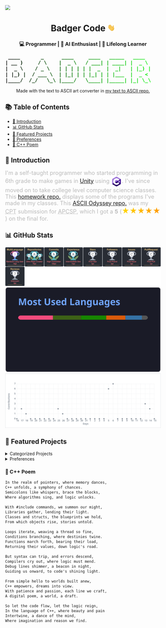 <img src="./badger_icon.ico" width="50">
<div align="center">
	<h1>Badger Code <img src="./hi.webp" width="25"></h1>
	<h3>💻 Programmer | 🧠 AI Enthusiast | 🌱 Lifelong Learner</h3>
</div>

<pre style="background: linear-gradient(to right, #000000, #008800, #00ff00);
	text-align: center;
	-webkit-background-clip: text;
	color: transparent;
	font-weight: bold;
	font-family: monospace;
	font-size: 16px;">
 ____       _      ____     ____   _____   ____          ____    ___    ____    _____   _  
| __ )     / \    |  _ \   / ___| | ____| |  _ \        / ___|  / _ \  |  _ \  | ____| | | 
|  _ \    / _ \   | | | | | |  _  |  _|   | |_) |      | |     | | | | | | | | |  _|   | | 
| |_) |  / ___ \  | |_| | | |_| | | |___  |  _ <       | |___  | |_| | | |_| | | |___  |_| 
|____/  /_/   \_\ |____/   \____| |_____| |_| \_\       \____|  \___/  |____/  |_____| (_) 
</pre>
<p align="center">Made with the text to ASCII art converter in <a href="https://github.com/321BadgerCode/txt_2_ascii.git">my text to ASCII repo.</a></p>

<h2>📚 Table of Contents</h2>
<ul>
	<li><a href="#introduction">👋 Introduction</a><br></li>
	<li><a href="#github-stats">📊 GitHub Stats</a><br></li>
	<li><a href="#featured-projects">🚀 Featured Projects</a><br></li>
	<li><a href="#preferences">🤔 Preferences</a><br></li>
	<li><a href="#c-poem">📓 C++ Poem</a></li>
</ul>

## 👋 Introduction

<p style="font-size: 18px; color: #bbb;">
I'm a self-taught programmer who started programming in 6th grade to make games in <a href="https://unity.com/">Unity</a> using <a href="https://dotnet.microsoft.com/en-us/languages/csharp"><img style="vertical-align: middle;" src="./logos/c_sharp.png" width="35px"></a>. I've since moved on to take college level computer science classes. This <a href="https://github.com/321BadgerCode/hw/">homework repo.</a> displays some of the programs I've made in my classes. This <a href="https://github.com/321BadgerCode/ascii_odyssey/">ASCII Odyssey repo.</a> was my <abbr title="Create Performance Task">CPT</abbr> submission for <abbr title="Advanced Placement Computer Science Principles">APCSP</abbr>, which I got a <b>5</b> (<span style="font-size: 24px; background: linear-gradient(to right, #ffd700, #ff9900); -webkit-background-clip: text; color: transparent; display: inline-block;">★★★★★</span>) on the final for.
</p>

## 📊 GitHub Stats

<center>
	<img src="./git_stats/trophies.svg"><br>
	<img src="./git_stats/top_langs.svg"><br>
	<img src="./git_stats/activity_graph.svg">
</center>

## 🚀 Featured Projects

<details>

<summary>Categorized Projects</summary>

<ol type="1">
<div>
	<li>💻 Developer Tools</li>
	<ul>
		<li><img style="vertical-align: middle;" src="./logos/flat/cpp.svg"> <a href="https://github.com/321BadgerCode/rhino">Rhino</a> - C++ library for Linux.</li>
		<li><img style="vertical-align: middle;" src="./logos/flat/csharp.svg"> <a href="https://github.com/321BadgerCode/badger_editor">Badger Editor</a> - A very simple text editor/IDE.</li>
		<li><img style="vertical-align: middle;" src="./logos/flat/javascript.svg"> <a href="https://github.com/321BadgerCode/code_chat">Code Chat</a> - A chat app for programmers to share code snippets.</li>
		<li><img style="vertical-align: middle;" src="./logos/flat/javascript.svg"> <a href="https://github.com/321BadgerCode/programmer_calculator">Programmer Calculator</a> - A calculator for programmers.</li>
		<li><img style="vertical-align: middle;" src="./logos/flat/java.svg"> <a href="https://github.com/321BadgerCode/SimpleIDE">SimpleIDE</a> - A simple IDE with syntax highlighting.</li>
	</ul>
</div>
<div>
	<li>🌐 Web Applications</li>
	<ul>
		<li><img style="vertical-align: middle;" src="./logos/flat/javascript.svg"> <a href="https://github.com/321BadgerCode/calculator">Calculator</a> - Solve arithmetic expressions with a web user interface.</li>
		<li><img style="vertical-align: middle;" src="./logos/flat/html.svg"> <a href="https://github.com/321BadgerCode/choose_your_own">Choose Your Own</a> - Make your own choose-your-own adventures to play!</li>
		<li><img style="vertical-align: middle;" src="./logos/flat/javascript.svg"> <a href="https://github.com/321BadgerCode/loveletter">Loveletter</a> - Created in 1952, re-created in 2024!</li>
		<li><img style="vertical-align: middle;" src="./logos/flat/javascript.svg"> <a href="https://github.com/321BadgerCode/dice_waltz">Dice Waltz</a> - Generate millions of unique Waltzes!</li>
		<li><img style="vertical-align: middle;" src="./logos/flat/html.svg"> <a href="https://github.com/321BadgerCode/musicgen_web">MusicGen</a> - Web UI for AI generated music using Flask.</li>
		<li><img style="vertical-align: middle;" src="./logos/flat/python.svg"> <a href="https://github.com/321BadgerCode/web_video_compress">Web Video Compress</a> - Compress videos with a web UI!</li>
		<li><img style="vertical-align: middle;" src="./logos/flat/html.svg"> <a href="https://github.com/321BadgerCode/screen_capture_ocr">Screen Capture OCR</a> - Get text from screen select!</li>
		<li><img style="vertical-align: middle;" src="./logos/flat/python.svg"> <a href="https://github.com/321BadgerCode/uniconverter">Uniconverter</a> - Convert filetypes!</li>
	</ul>
</div>
<div>
	<li>📱 Mobile Apps</li>
	<ul>
		<li><img style="vertical-align: middle;" src="./logos/flat/csharp.svg"> <a href="https://github.com/321BadgerCode/pangaea">Pangaea</a> - Mobile game for Android.</li>
	</ul>
</div>
<div>
	<li>🖥️ Desktop Software</li>
	<ul>
		<li><img style="vertical-align: middle;" src="./logos/flat/bash.svg"> <a href="https://github.com/321BadgerCode/guess">Guess</a> - Simple number guessing game using bash scripting.</li>
		<li><img style="vertical-align: middle;" src="./logos/flat/latex.svg"> <a href="https://github.com/321BadgerCode/remove_vowels">Remove Vowels</a> - Removes vowels from given text input.</li>
		<li><img style="vertical-align: middle;" src="./logos/flat/cpp.svg"> <a href="https://github.com/321BadgerCode/logic_lingo">Logic Lingo</a> - Interpreter that solves algebraic expressions.</li>
		<li><img style="vertical-align: middle;" src="./logos/flat/cpp.svg"> <a href="https://github.com/321BadgerCode/peg_solitaire">Peg Solitaire</a> - Algorithmically solve peg solitaire boards.</li>
		<li><img style="vertical-align: middle;" src="./logos/flat/cpp.svg"> <a href="https://github.com/321BadgerCode/base_conversion">Base Conversion</a> - Convert numbers of different numerical bases.</li>
		<li><img style="vertical-align: middle;" src="./logos/flat/cpp.svg"> <a href="https://github.com/321BadgerCode/fizz_buzz">Fizz Buzz</a> - Simple c++ implementation of the (in)famous FizzBuzz program.</li>
		<li><img style="vertical-align: middle;" src="./logos/flat/cpp.svg"> <a href="https://github.com/321BadgerCode/collatz_conjecture">Collatz Conjecture</a> - Applies the Collatz Conjecture to determine how many iterations it takes until a given (or random) number reaches 1.</li>
		<li><img style="vertical-align: middle;" src="./logos/flat/cpp.svg"> <a href="https://github.com/321BadgerCode/terminal_telescope">Terminal Telescope</a> - C++ Linux program that displays images in the terminal and refreshes screen each time the file is written to externally or if the terminal size is adjusted.</li>
		<li><img style="vertical-align: middle;" src="./logos/flat/csharp.svg"> <a href="https://github.com/321BadgerCode/adventure">Adventure</a> - A text-based adventure game.</li>
		<li><img style="vertical-align: middle;" src="./logos/flat/cpp.svg"> <a href="https://github.com/321BadgerCode/urinal_utopia">Urinal Utopia</a> - Calculates the ideal urinal to go to from given urinal layout.</li>
		<li><img style="vertical-align: middle;" src="./logos/flat/perl.svg"> <a href="https://github.com/321BadgerCode/emoji_emission">Emoji Emission</a> - Takes in 2 emojis and combines them into 1 emoji.</li>
		<li><img style="vertical-align: middle;" src="./logos/flat/cpp.svg"> <a href="https://github.com/321BadgerCode/packet_pigeon">Packet Pigeon</a> -  Send & recieve messages!</li>
		<li><img style="vertical-align: middle;" src="./logos/flat/latex.svg"> <a href="https://github.com/321BadgerCode/bussin_blockchain">Bussin' Blockchain</a> - Simple blockchain network!</li>
		<li><img style="vertical-align: middle;" src="./logos/flat/latex.svg"> <a href="https://github.com/321BadgerCode/goldbach_conjecture">Goldbach Conjecture</a> - Explore Goldbach's conjecture!</li>
		<li><img style="vertical-align: middle;" src="./logos/flat/cpp.svg"> <a href="https://github.com/321BadgerCode/finessing_finance">Finessing Finance</a> - Explore the world of managing finances! Yippee!!!</li>
		<li><img style="vertical-align: middle;" src="./logos/flat/python.svg"> <a href="https://github.com/321BadgerCode/morse">Morse</a> - Text to morse code converter.</li>
		<li><img style="vertical-align: middle;" src="./logos/flat/cpp.svg"> <a href="https://github.com/321BadgerCode/microwaved">Microwaved</a> - Convert microwave times of differing wattages.</li>
		<li><img style="vertical-align: middle;" src="./logos/flat/cpp.svg"> <a href="https://github.com/321BadgerCode/pixel_paradise">Pixel Paradise</a> - Generate pixel images!</li>
		<li><img style="vertical-align: middle;" src="./logos/flat/python.svg"> <a href="https://github.com/321BadgerCode/nebular_notes">Nebular Notes</a> - Microtonal MIDI Generator Based on Astrology Charts.</li>
		<li><img style="vertical-align: middle;" src="./logos/flat/python.svg"> <a href="https://github.com/321BadgerCode/alchemical_romance">Alchemical Romance</a> - Algorithmically synthesizes entirely new cryptic symbols.</li>
		<li><img style="vertical-align: middle;" src="./logos/flat/cpp.svg"> <a href="https://github.com/321BadgerCode/fibnado">Fibnado</a> - Comparing the efficiency of different methods for calculating fibonacci numbers.</li>
		<li><img style="vertical-align: middle;" src="./logos/flat/cpp.svg"> <a href="https://github.com/321BadgerCode/num2en">Num2En</a> - Outputs English representation of given numbers.</li>
		<li><img style="vertical-align: middle;" src="./logos/flat/python.svg"> <a href="https://github.com/321BadgerCode/dooming_demise">Dooming Demise</a> - Approximates when you will die.</li>
		<li><img style="vertical-align: middle;" src="./logos/flat/python.svg"> <a href="https://github.com/321BadgerCode/character_crisis">Character Crisis</a> - Generate ASCII art & text images!</li>
		<li><img style="vertical-align: middle;" src="./logos/flat/cpp.svg"> <a href="https://github.com/321BadgerCode/fmad">FMAD</a> - Calculate derivatives using Forward Mode Automatic Differentiation!</li>
		<li><img style="vertical-align: middle;" src="./logos/flat/python.svg"> <a href="https://github.com/321BadgerCode/character_crisis">Character Crisis</a> - Generate ASCII art & text images!</li>
		<li><img style="vertical-align: middle;" src="./logos/flat/cpp.svg"> <a href="https://github.com/321BadgerCode/date2arvelie">Date2Arvelie</a> - Convert standard dates into the Arvelie format!</li>
	</ul>
</div>
<div>
	<li>🧠 Machine Learnine / AI</li>
	<ul>
		<li><img style="vertical-align: middle;" src="./logos/flat/python.svg"> <a href="https://github.com/321BadgerCode/digit_creator">Digit Creator</a> - Generate digits using AI!</li>
		<li><img style="vertical-align: middle;" src="./logos/flat/cpp.svg"> <a href="https://github.com/321BadgerCode/bin2dec">Bin2Dec</a> - AI that learned binary!</li>
		<li><img style="vertical-align: middle;" src="./logos/flat/cpp.svg"> <a href="https://github.com/321BadgerCode/sentiment_sentinel">Sentiment Sentinel</a> - Predict the sentiment of messages using AI!</li>
		<li><img style="vertical-align: middle;" src="./logos/flat/c.svg"> <a href="https://github.com/321BadgerCode/ai_xor">AI XOR</a> - Feedforward neural network in C.</li>
	</ul>
</div>
<div>
	<li>🗄️ Data Analysis / Visualization</li>
	<ul>
		<li><img style="vertical-align: middle;" src="./logos/flat/jupyter_notebook.svg"> <a href="https://github.com/321BadgerCode/basic_ml_concepts">Basic ML Concepts</a> - Jupyter notebook with explanations and python code for algorithms and statistical concepts that are commonly used for AI and ML development.</li>
		<li><img style="vertical-align: middle;" src="./logos/flat/jupyter_notebook.svg"> <a href="https://github.com/321BadgerCode/mnist_classification">MNIST Classification</a> - A neural network to predict the number in an image.</li>
	</ul>
</div>
<div>
	<li>🎮 Games & Simulations</li>
	<ul>
		<li><img style="vertical-align: middle;" src="./logos/flat/cpp.svg"> <a href="https://github.com/321BadgerCode/darkness_rises">Darkness Rises</a> - Platformer game with a level editor.</li>
		<li><img style="vertical-align: middle;" src="./logos/flat/cpp.svg"> <a href="https://github.com/321BadgerCode/simple_platformer_editor">Simple Platformer Editor</a> - Just drag the mouse and create platforms with ease!</li>
		<li><img style="vertical-align: middle;" src="./logos/flat/cpp.svg"> <a href="https://github.com/321BadgerCode/hangman">Hangman</a> - Simple hangman game.</li>
		<li><img style="vertical-align: middle;" src="./logos/flat/java.svg"> <a href="https://github.com/321BadgerCode/color_snake">Color Snake</a> - Classic snake game with colored snake segments.</li>
		<li><img style="vertical-align: middle;" src="./logos/flat/cpp.svg"> <a href="https://github.com/321BadgerCode/tic_tac_toe">Tic Tac Toe</a> - Simple Tic-Tac-Toe game where the board's dimensions can be altered which alters the win-condition logic.</li>
		<li><img style="vertical-align: middle;" src="./logos/flat/cpp.svg"> <a href="https://github.com/321BadgerCode/snake">Snake</a> - Classic snake game.</li>
		<li><img style="vertical-align: middle;" src="./logos/flat/rust.svg"> <a href="https://github.com/321BadgerCode/blackjack">Blackjack</a> - Simple command-line Blackjack game.</li>
	</ul>
</div>
<div>
	<li>🔐 Security & Privacy</li>
	<ul>
		<li><img style="vertical-align: middle;" src="./logos/flat/python.svg"> <a href="https://github.com/321BadgerCode/encrypt">Encrypt</a> - Encrypt & decrypt using AES encryption.</li>
		<li><img style="vertical-align: middle;" src="./logos/flat/python.svg"> <a href="https://github.com/321BadgerCode/eminent_encryption">Eminent Encryption</a> - A program to demonstrate simple encryption and cryptanalysis techniques.</li>
		<li><img style="vertical-align: middle;" src="./logos/flat/python.svg"> <a href="https://github.com/321BadgerCode/cryptopals">Cryptopals</a> - Attempting the Cryptopals Crypto Challenges.</li>
		<li><img style="vertical-align: middle;" src="./logos/flat/latex.svg"> <a href="https://github.com/321BadgerCode/substitution_symphony">Substitution Symphony</a> - Encrypt and decipher messages!</li>
	</ul>
</div>
<div>
	<li>⚙️ Automation / Scripting</li>
	<ul>
		<li><img style="vertical-align: middle;" src="./logos/flat/bash.svg"> <a href="https://github.com/321BadgerCode/compile">Compile</a> - Compiles a bash script into a stand-alone executable using GCC & SHC.</li>
		<li><img style="vertical-align: middle;" src="./logos/flat/bash.svg"> <a href="https://github.com/321BadgerCode/video_compress">Video Compress</a> - Compress videos!</li>
	</ul>
</div>
<div>
	<li>🔌 APIs / Backend Services</li>
	<ul>
		<li><img style="vertical-align: middle;" src="./logos/flat/python.svg"> <a href="https://github.com/321BadgerCode/story_maker">Story Maker</a> - Uses AI to generate stories with images!</li>
		<li><img style="vertical-align: middle;" src="./logos/flat/perl.svg"> <a href="https://github.com/321BadgerCode/chara_convert">Chara Convert</a> - Converts PNG files compatible with the V2 card specification into JSON files and parses them into YAML files, so that these YAML files can be used with the Oobagooba AI Text Generation WebUI.</li>
	</ul>
</div>
</ol>

</details>

<details>

<summary>Preferences</summary>

### 🤔 Preferences

Interested in:
- Game Development
- Parsers, Tokenizers, Compilers, Interpreters
- AI/Machine Learning

---

| | Good | !Good |
| :---: | :---: | :---: |
| Vim | :heavy_check_mark: | |
| Emacs | | :x: |
| Tabs | :heavy_check_mark: | |
| Spaces | | :x: |
| C++ | :heavy_check_mark: | |
| English | | :x: |
</details>

### 📓 C++ Poem
```
In the realm of pointers, where memory dances,
C++ unfolds, a symphony of chances.
Semicolons like whispers, brace the blocks,
Where algorithms sing, and logic unlocks.

With #include commands, we summon our might,
Libraries gather, lending their light.
Classes and structs, the blueprints we hold,
From which objects rise, stories untold.

Loops iterate, weaving a thread so fine,
Conditions branching, where destinies twine.
Functions march forth, bearing their load,
Returning their values, down logic's road.

But syntax can trip, and errors descend,
Compilers cry out, where logic must mend.
Debug lines shimmer, a beacon in night,
Guiding us onward, to code's shining light.

From simple hello to worlds built anew,
C++ empowers, dreams into view.
With patience and passion, each line we craft,
A digital poem, a world, a draft.

So let the code flow, let the logic reign,
In the language of C++, where beauty and pain
Intertwine, a dance of the mind,
Where imagination and reason we find.
```
